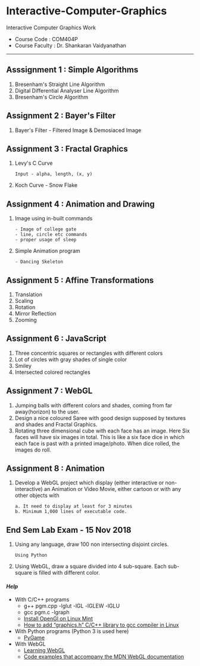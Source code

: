 #	Interactive-Computer-Graphics
Interactive Computer Graphics Work
-	Course Code : COM404P
-	Course Faculty : Dr. Shankaran Vaidyanathan
-- --

##	Asssignment 1 : Simple Algorithms
1.	Bresenham's Straight Line Algorithm
2.	Digital Differential Analyser Line Algorithm
3.	Bresenham's Circle Algorithm

##	Assignment 2 : Bayer's Filter
1.	Bayer's Filter - Filtered Image & Demosiaced Image

##	Assignment 3 : Fractal Graphics
1.	Levy's C Curve
	```
	Input - alpha, length, (x, y)
	```
2.	Koch Curve - Snow Flake

##	Assignment 4 : Animation and Drawing
1.	Image using in-built commands
	```
	- Image of college gate
	- line, circle etc commands
	- proper usage of sleep
	```
2.	Simple Animation program
	```
	- Dancing Skeleton
	```

##	Assignment 5 : Affine Transformations
1.	Translation
2.	Scaling
3.	Rotation
4.	Mirror Reflection
5.	Zooming

##	Assignment 6 : JavaScript
1.	Three concentric squares or rectangles with different colors
2.	Lot of circles with gray shades of single color
3.	Smiley
4.	Intersected colored rectangles

##	Assignment 7 : WebGL
1.	Jumping balls with different colors and shades, coming from far away(horizon) to the user.
2.	Design a nice coloured Saree with good design supposed by textures and shades and Fractal Graphics.
3.	Rotating three dimensional cube with each face has an image. Here Six faces will have six images in total. This is like a six face dice in which each face is past with a printed image/photo. When dice rolled, the images do roll.

##	Assignment 8 : Animation
1.	Develop a WebGL project which display (either interactive or non-interactive) an Animation or Video Movie, either cartoon or with any other objects with
	```
	a. It need to display at least for 3 minutes
	b. Minimum 1,000 lines of executable code.
	```

##	End Sem Lab Exam - 15 Nov 2018
1.	Using any language, draw 100 non intersecting disjoint circles.
	``` 
	Using Python 
	```
2.	Using WebGL, draw a square divided into 4 sub-square. Each sub-square is filled with different color.

####	_Help_
*	With C/C++ programs
	*	g++ pgm.cpp -lglut -lGL -lGLEW -lGLU
	*	gcc pgm.c -lgraph
	*	[Install OpenGl on Linux Mint](https://www.wikihow.com/Install-Mesa-(OpenGL)-on-Linux-Mint "Install OpenGl on Linux Mint")
	*	[How to add “graphics.h” C/C++ library to gcc compiler in Linux](https://www.geeksforgeeks.org/add-graphics-h-c-library-gcc-compiler-linux/ "How to add “graphics.h” C/C++ library to gcc compiler in Linux")
*	With Python programs (Python 3 is used here)
	*	[PyGame](https://www.pygame.org/docs/)
*	With WebGL
	*	[Learning WebGL](https://github.com/gpjt/webgl-lessons)
	*	[Code examples that accompany the MDN WebGL documentation](https://github.com/mdn/webgl-examples)
